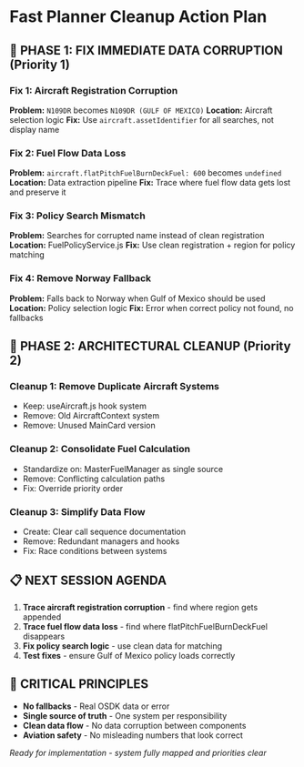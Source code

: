 # Fast Planner Cleanup Action Plan

## 🎯 PHASE 1: FIX IMMEDIATE DATA CORRUPTION (Priority 1)

### **Fix 1: Aircraft Registration Corruption**
**Problem:** `N109DR` becomes `N109DR (GULF OF MEXICO)` 
**Location:** Aircraft selection logic
**Fix:** Use `aircraft.assetIdentifier` for all searches, not display name

### **Fix 2: Fuel Flow Data Loss** 
**Problem:** `aircraft.flatPitchFuelBurnDeckFuel: 600` becomes `undefined`
**Location:** Data extraction pipeline
**Fix:** Trace where fuel flow data gets lost and preserve it

### **Fix 3: Policy Search Mismatch**
**Problem:** Searches for corrupted name instead of clean registration
**Location:** FuelPolicyService.js
**Fix:** Use clean registration + region for policy matching

### **Fix 4: Remove Norway Fallback**
**Problem:** Falls back to Norway when Gulf of Mexico should be used
**Location:** Policy selection logic
**Fix:** Error when correct policy not found, no fallbacks

## 🧹 PHASE 2: ARCHITECTURAL CLEANUP (Priority 2)

### **Cleanup 1: Remove Duplicate Aircraft Systems**
- Keep: useAircraft.js hook system
- Remove: Old AircraftContext system  
- Remove: Unused MainCard version

### **Cleanup 2: Consolidate Fuel Calculation**
- Standardize on: MasterFuelManager as single source
- Remove: Conflicting calculation paths
- Fix: Override priority order

### **Cleanup 3: Simplify Data Flow**
- Create: Clear call sequence documentation
- Remove: Redundant managers and hooks
- Fix: Race conditions between systems

## 📋 NEXT SESSION AGENDA

1. **Trace aircraft registration corruption** - find where region gets appended
2. **Trace fuel flow data loss** - find where flatPitchFuelBurnDeckFuel disappears  
3. **Fix policy search logic** - use clean data for matching
4. **Test fixes** - ensure Gulf of Mexico policy loads correctly

## 🚨 CRITICAL PRINCIPLES

- **No fallbacks** - Real OSDK data or error
- **Single source of truth** - One system per responsibility  
- **Clean data flow** - No data corruption between components
- **Aviation safety** - No misleading numbers that look correct

*Ready for implementation - system fully mapped and priorities clear*
